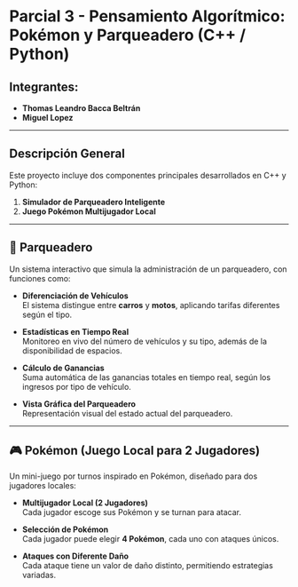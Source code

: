# Parcial 3 - Pensamiento Algorítmico: Pokémon y Parqueadero (C++ / Python)

## Integrantes:
- **Thomas Leandro Bacca Beltrán**  
- **Miguel Lopez**

---

## Descripción General

Este proyecto incluye dos componentes principales desarrollados en C++ y Python:

1. **Simulador de Parqueadero Inteligente**
2. **Juego Pokémon Multijugador Local**

---

## 🚗 Parqueadero

Un sistema interactivo que simula la administración de un parqueadero, con funciones como:

- **Diferenciación de Vehículos**  
  El sistema distingue entre **carros** y **motos**, aplicando tarifas diferentes según el tipo.

- **Estadísticas en Tiempo Real**  
  Monitoreo en vivo del número de vehículos y su tipo, además de la disponibilidad de espacios.

- **Cálculo de Ganancias**  
  Suma automática de las ganancias totales en tiempo real, según los ingresos por tipo de vehículo.

- **Vista Gráfica del Parqueadero**  
  Representación visual del estado actual del parqueadero.

---

## 🎮 Pokémon (Juego Local para 2 Jugadores)

Un mini-juego por turnos inspirado en Pokémon, diseñado para dos jugadores locales:

- **Multijugador Local (2 Jugadores)**  
  Cada jugador escoge sus Pokémon y se turnan para atacar.

- **Selección de Pokémon**  
  Cada jugador puede elegir **4 Pokémon**, cada uno con ataques únicos.

- **Ataques con Diferente Daño**  
  Cada ataque tiene un valor de daño distinto, permitiendo estrategias variadas.
